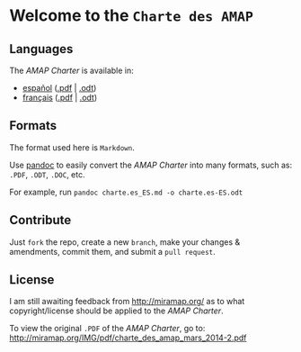 # Welcome to the `Charte des AMAP`

## Languages

The _AMAP Charter_ is available in:

+ [español](charte.es_ES.md) ([.pdf](_formats/charte.es_ES.pdf) | [.odt](_formats/charte.es_ES.odt))
+ [français](charte.fr_FR.md) ([.pdf](_formats/charte.fr_FR.pdf) | [.odt](_formats/charte.fr_FR.odt))

## Formats

The format used here is `Markdown`.

Use [pandoc](http://pandoc.org/) to easily convert the _AMAP Charter_ into many formats, such as: `.PDF`, `.ODT`, `.DOC`, etc.

For example, run `pandoc charte.es_ES.md -o charte.es-ES.odt`

## Contribute

Just `fork` the repo, create a new `branch`, make your changes & amendments, commit them, and submit a `pull request`.

## License

I am still awaiting feedback from http://miramap.org/ as to what copyright/license should be applied to the _AMAP Charter_.

To view the original `.PDF` of the _AMAP Charter_, go to: http://miramap.org/IMG/pdf/charte_des_amap_mars_2014-2.pdf
